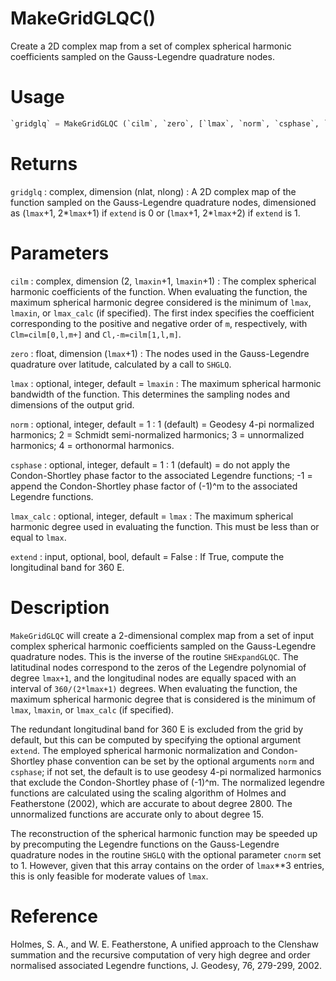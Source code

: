 # MakeGridGLQC()

Create a 2D complex map from a set of complex spherical harmonic coefficients sampled on the Gauss-Legendre quadrature nodes.

# Usage

```python
`gridglq` = MakeGridGLQC (`cilm`, `zero`, [`lmax`, `norm`, `csphase`, `lmax_calc`, `extend`])
```

# Returns

`gridglq` : complex, dimension (nlat, nlong)
:   A 2D complex map of the function sampled on the Gauss-Legendre quadrature nodes, dimensioned as (`lmax`+1, 2\*`lmax`+1) if `extend` is 0 or (`lmax`+1, 2\*`lmax`+2) if `extend` is 1.


# Parameters

`cilm` : complex, dimension (2, `lmaxin`+1, `lmaxin`+1)
:   The complex spherical harmonic coefficients of the function. When evaluating the function, the maximum spherical harmonic degree considered is the minimum of `lmax`, `lmaxin`, or `lmax_calc` (if specified). The first index specifies the coefficient corresponding to the positive and negative order of `m`, respectively, with `Clm=cilm[0,l,m+]` and `Cl,-m=cilm[1,l,m]`.

`zero` : float, dimension (`lmax`+1)
:   The nodes used in the Gauss-Legendre quadrature over latitude, calculated by a call to `SHGLQ`.

`lmax` : optional, integer, default = `lmaxin`
:   The maximum spherical harmonic bandwidth of the function. This determines the sampling nodes and dimensions of the output grid.

`norm` : optional, integer, default = 1
:   1 (default) = Geodesy 4-pi normalized harmonics; 2 = Schmidt semi-normalized harmonics; 3 = unnormalized harmonics; 4 = orthonormal harmonics.

`csphase` : optional, integer, default = 1
:   1 (default) = do not apply the Condon-Shortley phase factor to the associated Legendre functions; -1 = append the Condon-Shortley phase factor of (-1)^m to the associated Legendre functions.

`lmax_calc` : optional, integer, default = `lmax`
:   The maximum spherical harmonic degree used in evaluating the function. This must be less than or equal to `lmax`.

`extend` : input, optional, bool, default = False
:   If True, compute the longitudinal band for 360 E.

# Description

`MakeGridGLQC` will create a 2-dimensional complex map from a set of input complex spherical harmonic coefficients sampled on the Gauss-Legendre quadrature nodes. This is the inverse of the routine `SHExpandGLQC`. The latitudinal nodes correspond to the zeros of the Legendre polynomial of degree `lmax+1`, and the longitudinal nodes are equally spaced with an interval of `360/(2*lmax+1)` degrees. When evaluating the function, the maximum spherical harmonic degree that is considered is the minimum of `lmax`, `lmaxin`, or `lmax_calc` (if specified).

The redundant longitudinal band for 360 E is excluded from the grid by default, but this can be computed by specifying the optional argument `extend`. The employed spherical harmonic normalization and Condon-Shortley phase convention can be set by the optional arguments `norm` and `csphase`; if not set, the default is to use geodesy 4-pi normalized harmonics that exclude the Condon-Shortley phase of (-1)^m. The normalized legendre functions are calculated using the scaling algorithm of Holmes and Featherstone (2002), which are accurate to about degree 2800. The unnormalized functions are accurate only to about degree 15.

The reconstruction of the spherical harmonic function may be speeded up by precomputing the Legendre functions on the Gauss-Legendre quadrature nodes in the routine `SHGLQ` with the optional parameter `cnorm` set to 1. However, given that this array contains on the order of `lmax`**3 entries, this is only feasible for moderate values of `lmax`.

# Reference

Holmes, S. A., and W. E. Featherstone, A unified approach to the Clenshaw
summation and the recursive computation of very high degree and order normalised associated Legendre functions, J. Geodesy, 76, 279-299, 2002.
